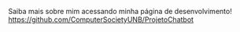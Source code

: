 Saiba mais sobre mim acessando minha página de desenvolvimento!
https://github.com/ComputerSocietyUNB/ProjetoChatbot
